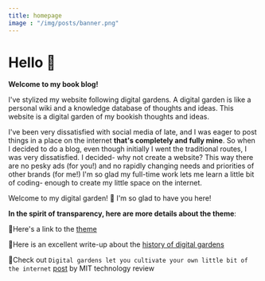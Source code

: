 ```yaml
---
title: homepage
image : "/img/posts/banner.png"
---
```


# Hello 👋

**Welcome to my book blog!**

I've stylized my website following digital gardens. A digital garden is like a personal wiki and a knowledge database of thoughts and ideas. This website is a digital garden of my bookish thoughts and ideas.

I've been very dissatisfied with social media of late, and I was eager to post things in a place on the internet **that's completely and fully mine**. So when I decided to do a blog, even though initially I went the traditional routes, I was very dissatisfied. I decided- why not create a website? This way there are no pesky ads (for you!) and no rapidly changing needs and priorities of other brands (for me!) I'm so glad my full-time work lets me learn a little bit of coding- enough to create my little space on the internet. 

Welcome to my digital garden! 🌱 I'm so glad to have you here!

**In the spirit of transparency, here are more details about the theme**:

🌱Here's a link to the [theme](https://github.com/binokochumolvarghese/lightbi-hugo)

🌱Here is an excellent write-up about the [history of digital gardens](https://maggieappleton.com/garden-history)

🌱Check out `Digital gardens let you cultivate your own little bit of the internet` [post](https://www.technologyreview.com/2020/09/03/1007716/digital-gardens-let-you-cultivate-your-own-little-bit-of-the-internet/) by MIT technology review 
